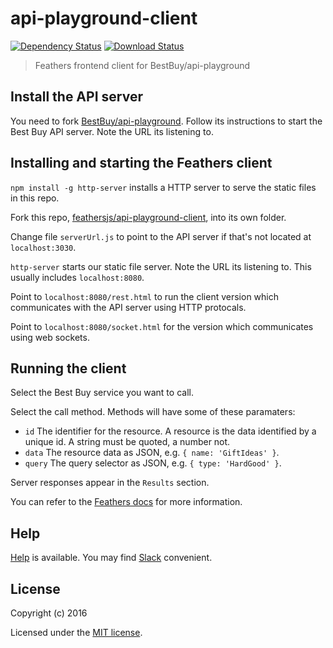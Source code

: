 # api-playground-client

[![Dependency Status](https://img.shields.io/david/feathersjs/api-playground-client.svg?style=flat-square)](https://david-dm.org/feathersjs/api-playground-client)
[![Download Status](https://img.shields.io/npm/dm/api-playground-client.svg?style=flat-square)](https://www.npmjs.com/package/api-playground-client)

> Feathers frontend client for BestBuy/api-playground

## Install the API server

You need to fork [BestBuy/api-playground](https://github.com/BestBuy/api-playground).
Follow its instructions to start the Best Buy API server.
Note the URL its listening to.

## Installing and starting the Feathers client

`npm install -g http-server` installs a HTTP server to serve the static files in this repo.

Fork this repo,
[feathersjs/api-playground-client](https://github.com/feathersjs/api-playground-client),
into its own folder.

Change file `serverUrl.js` to point to the API server
if that's not located at `localhost:3030`.

`http-server` starts our static file server.
Note the URL its listening to.
This usually includes `localhost:8080`.

Point to `localhost:8080/rest.html` to run the client version which communicates with the
API server using HTTP protocals.

Point to `localhost:8080/socket.html` for the version which communicates using web sockets.

## Running the client

Select the Best Buy service you want to call.

Select the call method. Methods will have some of these paramaters:

- `id` The identifier for the resource.
A resource is the data identified by a unique id.
A string must be quoted, a number not.
- `data` The resource data as JSON, e.g. `{ name: 'GiftIdeas' }`.
- `query` The query selector as JSON, e.g. `{ type: 'HardGood' }`.

Server responses appear in the `Results` section.

You can refer to the
[Feathers docs](https://docs.feathersjs.com/v/auk/services/readme.html)
for more information.

## Help

[Help](https://docs.feathersjs.com/v/auk/help/readme.html) is available.
You may find [Slack](https://feathersjs.slack.com/messages/help/) convenient.

## License

Copyright (c) 2016

Licensed under the [MIT license](LICENSE).

